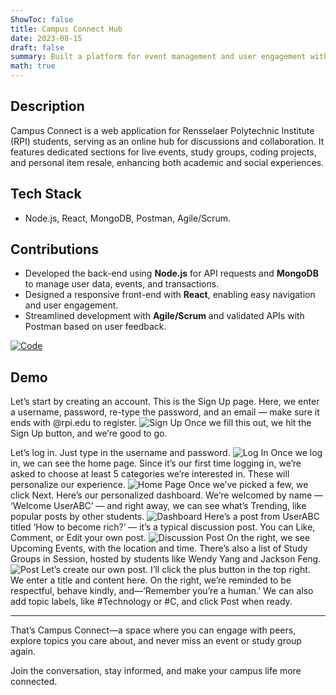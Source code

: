 ```yaml
---
ShowToc: false
title: Campus Connect Hub
date: 2023-08-15
draft: false
summary: Built a platform for event management and user engagement with Agile/Scrum practices.
math: true
---
```


## Description

Campus Connect is a web application for Rensselaer Polytechnic Institute (RPI) students, serving as an online hub for discussions and collaboration. It features dedicated sections for live events, study groups, coding projects, and personal item resale, enhancing both academic and social experiences. 


## Tech Stack
- Node.js, React, MongoDB, Postman, Agile/Scrum.

## Contributions
- Developed the back-end using **Node.js** for API requests and **MongoDB** to manage user data, events, and transactions.
- Designed a responsive front-end with **React**, enabling easy navigation and user engagement.
- Streamlined development with **Agile/Scrum** and validated APIs with Postman based on user feedback.

[![Code](https://img.shields.io/badge/Code-View%20on%20GitHub-blue)](https://github.com/Byte-Force/Campus-Connect)

## Demo
Let’s start by creating an account. This is the Sign Up page. Here, we enter a username, password, re-type the password, and an email — make sure it ends with @rpi.edu to register.
![Sign Up](/images/campusConnect/signup.jpg)
Once we fill this out, we hit the Sign Up button, and we’re good to go.

Let’s log in. Just type in the username and password.
![Log In](/images/campusConnect/login.jpg)
Once we log in, we can see the home page. Since it’s our first time logging in, we’re asked to choose at least 5 categories we’re interested in. These will personalize our experience.
![Home Page](/images/campusConnect/selectInterest.jpg)
Once we’ve picked a few, we click Next.
Here’s our personalized dashboard. We’re welcomed by name — ‘Welcome UserABC’ — and right away, we can see what’s Trending, like popular posts by other students.
![Dashboard](/images/campusConnect/main2.jpg)
Here’s a post from UserABC titled ‘How to become rich?’ — it’s a typical discussion post. You can Like, Comment, or Edit your own post.
![Discussion Post](/images/campusConnect/main.jpg)
On the right, we see Upcoming Events, with the location and time. There’s also a list of Study Groups in Session, hosted by students like Wendy Yang and Jackson Feng.
![Post](/images/campusConnect/post.jpg)
Let’s create our own post. I’ll click the plus button in the top right. We enter a title and content here. On the right, we’re reminded to be respectful, behave kindly, and—‘Remember you’re a human.' We can also add topic labels, like #Technology or #C, and click Post when ready.

---

That’s Campus Connect—a space where you can engage with peers, explore topics you care about, and never miss an event or study group again.

Join the conversation, stay informed, and make your campus life more connected.